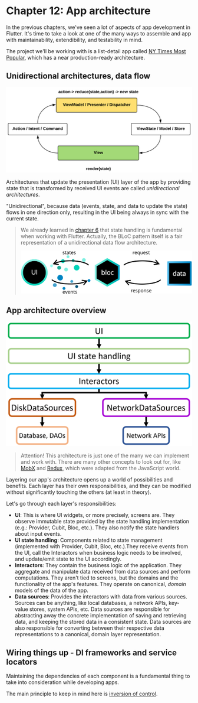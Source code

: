 # Chapter 12: App architecture

In the previous chapters, we've seen a lot of aspects of app development in Flutter. It's time to take a look at one of the many ways to assemble and app with maintainability, extendibility, and testability in mind.

The project we'll be working with is a list-detail app called [NY Times Most Popular](../projects/chapters/chapter_12/ny_times_most_popular), which has a near production-ready architecture.

## Unidirectional architectures, data flow

<p align="center"><img src="images/10_unidirectional_data_flow.png" width=800/></p>

Architectures that update the presentation (UI) layer of the app by providing state that is transformed by received UI events are called *unidirectional architectures*.

"Unidirectional", because data (events, state, and data to update the state) flows in one direction only, resulting in the UI being always in sync with the current state.

> We already learned in [chapter 6](05.md) that state handling is fundamental when working with Flutter. Actually, the BLoC pattern itself is a fair representation of a unidirectional data flow architecture.
>
> ![Bloc overview](images/05_bloc_overview.png)

## App architecture overview

<p align="center"><img src="images/10_architecture_overview.png" width=800/></p>

> Attention! This architecture is just one of the many we can implement and work with. There are many other concepts to look out for, like [MobX](https://pub.dev/packages/mobx) and [Redux](https://pub.dev/packages/redux), which were adapted from the JavaScript world.

Layering our app's architecture opens up a world of possibilities and benefits. Each layer has their own responsibilities, and they can be modified without significantly touching the others (at least in theory).

Let's go through each layer's responsibilities:

- **UI**: This is where UI widgets, or more precisely, screens are. They observe immutable state provided by the state handling implementation (e.g.: Provider, Cubit, Bloc, etc.). They also notify the state handlers about input events.
- **UI state handling**: Components related to state management (implemented with Provider, Cubit, Bloc, etc.).They receive events from the UI, call the Interactors when business logic needs to be involved, and update/emit state to the UI accordingly.
- **Interactors**: They contain the business logic of the application. They aggregate and manipulate data received from data sources and perform computations. They aren't tied to screens, but the domains and the functionality of the app's features. They operate on canonical, *domain* models of the data of the app.
- **Data sources**: Provides the interactors with data from various sources. Sources can be anything, like local databases, a network APIs, key-value stores, system APIs, etc. Data sources are responsible for abstracting away the concrete implementation of saving and retrieving data, and keeping the stored data in a consistent state. Data sources are also responsible for converting between their respective data representations to a canonical, domain layer representation.

## Wiring things up - DI frameworks and service locators

 Maintaining the dependencies of each component is a fundamental thing to take into consideration while developing apps.

The main principle to keep in mind here is [inversion of control](https://en.wikipedia.org/wiki/Inversion_of_control).

